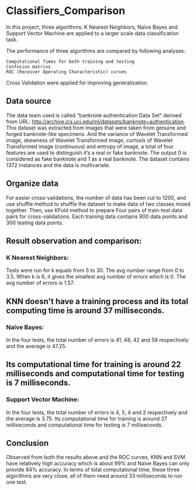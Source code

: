 # Classifiers_Comparison

In this project, three algorithms: K Nearest Neighbors, Naïve Bayes and Support Vector Machine are applied to a larger scale data classification task. 

The performance of three algorithms are compared by following analyses:

    Computational Times for both training and testing
    Confusion matrixs
    ROC (Receiver Operating Characteristic) curves

Cross Validation were applied for improving generalization.


## Data source

The data team used is called “banknote authentication Data Set” derived from URL: http://archive.ics.uci.edu/ml/datasets/banknote+authentication. This dataset was extracted from images that were taken from genuine and forged banknote-like specimens. And the variance of Wavelet Transformed image, skewness of Wavelet Transformed image, curtosis of Wavelet Transformed image (continuous) and entropy of image, a total of four features are used to distinguish it’s a real or fake banknote. The output 0 is considered as fake banknote and 1 as a real banknote. The dataset contains 1372 instances and the data is multivariate. 

## Organize data 
For easier cross-validations, the number of data has been cut to 1200, and use shuffle method to shuffle the dataset to make data of two classes mixed together. Then, use KFold method to prepare Four pairs of train-test data pairs for cross-validations. Each training data contains 900 data points and 300 testing data points.


## Result observation and comparison:

### K Nearest Neighbors:
Tests were run for k equals from 5 to 30. The avg number range from 0 to 3.5. When k is 6, it gives the smallest avg number of errors which is 0. The avg number of errors is 1.57.

KNN doesn't have a training process and its total computing time is around 37 milliseconds.
---
### Naïve Bayes:
In the four tests, the total number of errors is 41, 48, 42 and 58 respectively and the average is 47.25. 

Its computational time for training is around 22 milliseconds and computational time for testing is 7 milliseconds.
---
### Support Vector Machine:
In the four tests, the total number of errors is 4, 5, 4 and 2 respectively and the average is 3.75. 
Its computational time for training is around 27 milliseconds and computational time for testing is 7 milliseconds.


## Conclusion
Observed from both the results above and the ROC curves, KNN and SVM have relatively high accuracy which is about 99% and Naïve Bayes can only provide 84% accuracy. In terms of total computational time, these three algorithms are very close, all of them need around 33 milliseconds to run one test.